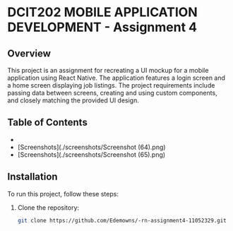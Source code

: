 # DCIT202 MOBILE APPLICATION DEVELOPMENT - Assignment 4

## Overview

This project is an assignment for recreating a UI mockup for a mobile application using React Native. The application features a login screen and a home screen displaying job listings. The project requirements include passing data between screens, creating and using custom components, and closely matching the provided UI design.

## Table of Contents

- 
- [Screenshots](./screenshots/Screenshot (64).png)
- [Screenshots](./screenshots/Screenshot (65).png)

## Installation

To run this project, follow these steps:

1. Clone the repository:
   ```bash
   git clone https://github.com/Edemowns/-rn-assignment4-11052329.git
